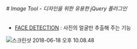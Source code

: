 ###### # Image Tool - 디자인을 위한 유용한 jQuery 플러그인

- [FACE DETECTION](http://facedetection.jaysalvat.com/) : 사진의 얼굴만 추출해 주는 기능

![스크린샷 2018-06-18 오후 10.08.48](https://lh3.googleusercontent.com/-1e4kCBl3jRU/WyevPouKJeI/AAAAAAAAUJQ/DGWBO7keIOoZm46PWzSr6KP1AGo7JJacwCHMYCw/I/%255BUNSET%255D)


